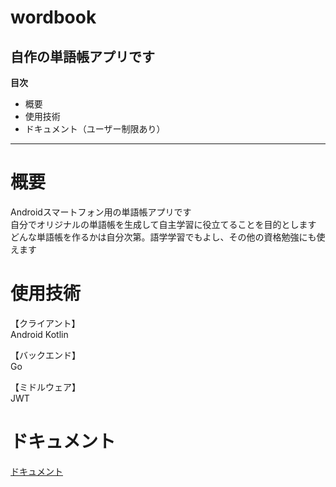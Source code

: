 # wordbook

自作の単語帳アプリです
---

**目次**
- 概要
- 使用技術
- ドキュメント（ユーザー制限あり）
  
---

# 概要
Androidスマートフォン用の単語帳アプリです  
自分でオリジナルの単語帳を生成して自主学習に役立てることを目的とします  
どんな単語帳を作るかは自分次第。語学学習でもよし、その他の資格勉強にも使えます


# 使用技術
【クライアント】  
Android Kotlin  

【バックエンド】  
Go

【ミドルウェア】  
JWT

# ドキュメント
[ドキュメント](https://drive.google.com/drive/folders/145Oct_SfK1TrvYaDjYPOi_jWkqhh6kOT?usp=sharing)
